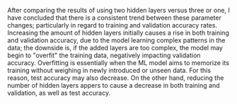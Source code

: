 After comparing the results of using two hidden layers versus three or one, I have concluded that there is a consistent trend between these parameter changes; particularly in regard to training and validation accuracy rates. Increasing the amount of hidden layers initially causes a rise in both training and validation accuracy, due to the model learning complex patterns in the data; the downside is, if the added layers are too complex, the model may begin to "overfit" the training data, negatively impacting validation accuracy. Overfitting is essentially when the ML model aims to memorize its training without weighing in newly introduced or unseen data. For this reason, test accuracy may also decrease. On the other hand, reducing the number of hidden layers appers to cause a decrease in both training and validation, as well as test accuracy.
